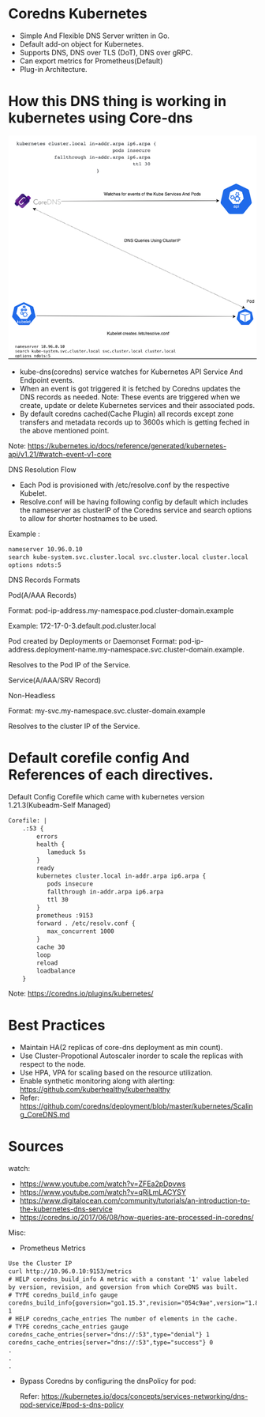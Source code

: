 # Coredns Kubernetes
- Simple And Flexible DNS Server written in Go.
- Default add-on object for Kubernetes.
- Supports DNS, DNS over TLS (DoT), DNS over gRPC.
- Can export metrics for Prometheus(Default)
- Plug-in Architecture.

# How this DNS thing is working in kubernetes using Core-dns 

 ![coredns-k8s](./coredns-k8s.png)

 - kube-dns(coredns) service watches for Kubernetes API Service And Endpoint events.
 - When an event is got triggered it is fetched by Coredns updates the DNS records as needed. 
   Note: These events are triggered when we create, update or delete Kubernetes services and their associated pods.
 - By default coredns cached(Cache Plugin) all records except zone transfers and metadata records up to 3600s which is getting feched in the above mentioned point.
 
 Note: https://kubernetes.io/docs/reference/generated/kubernetes-api/v1.21/#watch-event-v1-core

 DNS Resolution Flow
 
 - Each Pod is provisioned with /etc/resolve.conf by the respective Kubelet.
 - Resolve.conf will be having following config by default which includes the nameserver as clusterIP of the Coredns service and search options to allow for shorter hostnames to be used. 
 
 Example : 
 ```
 nameserver 10.96.0.10
 search kube-system.svc.cluster.local svc.cluster.local cluster.local 
 options ndots:5 
```

 DNS Records Formats

 Pod(A/AAA Records)
 
 Format: pod-ip-address.my-namespace.pod.cluster-domain.example
 
 Example: 172-17-0-3.default.pod.cluster.local

 Pod created by Deployments or Daemonset
 Format: pod-ip-address.deployment-name.my-namespace.svc.cluster-domain.example.

 Resolves to the Pod IP of the Service. 

 Service(A/AAA/SRV Record)

 Non-Headless

 Format: my-svc.my-namespace.svc.cluster-domain.example

 Resolves to the cluster IP of the Service.

# Default corefile config And References of each directives.

Default Config Corefile which came with kubernetes version 1.21.3(Kubeadm-Self Managed)
```
Corefile: |
    .:53 {
        errors
        health {
           lameduck 5s
        }
        ready
        kubernetes cluster.local in-addr.arpa ip6.arpa {
           pods insecure
           fallthrough in-addr.arpa ip6.arpa
           ttl 30
        }
        prometheus :9153
        forward . /etc/resolv.conf {
           max_concurrent 1000
        }
        cache 30
        loop
        reload
        loadbalance
    }
 ```   
Note: https://coredns.io/plugins/kubernetes/

# Best Practices 

- Maintain HA(2 replicas of core-dns deployment as min count).
- Use Cluster-Propotional Autoscaler inorder to scale the replicas with respect to the node.
- Use HPA, VPA for scaling based on the resource utilization. 
- Enable synthetic monitoring along with alerting: https://github.com/kuberhealthy/kuberhealthy
- Refer: https://github.com/coredns/deployment/blob/master/kubernetes/Scaling_CoreDNS.md

# Sources

watch: 
- https://www.youtube.com/watch?v=ZFEa2pDpvws
- https://www.youtube.com/watch?v=qRiLmLACYSY
- https://www.digitalocean.com/community/tutorials/an-introduction-to-the-kubernetes-dns-service
- https://coredns.io/2017/06/08/how-queries-are-processed-in-coredns/

Misc:

- Prometheus Metrics
```
Use the Cluster IP
curl http://10.96.0.10:9153/metrics
# HELP coredns_build_info A metric with a constant '1' value labeled by version, revision, and goversion from which CoreDNS was built.
# TYPE coredns_build_info gauge
coredns_build_info{goversion="go1.15.3",revision="054c9ae",version="1.8.0"} 1
# HELP coredns_cache_entries The number of elements in the cache.
# TYPE coredns_cache_entries gauge
coredns_cache_entries{server="dns://:53",type="denial"} 1
coredns_cache_entries{server="dns://:53",type="success"} 0
.
.
.
```
- Bypass Coredns by configuring the dnsPolicy for pod:

  Refer: https://kubernetes.io/docs/concepts/services-networking/dns-pod-service/#pod-s-dns-policy

